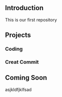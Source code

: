 ## Introduction

This is our first repository

## Projects

### Coding
### Creat Commit

## Coming Soon


asjkldfjklfsad
